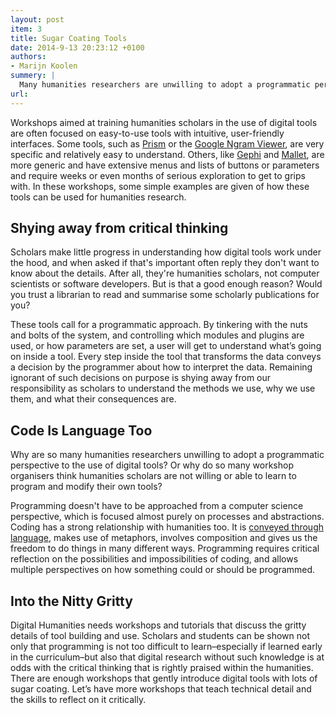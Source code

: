 ```yaml
---
layout: post
item: 3
title: Sugar Coating Tools
date: 2014-9-13 20:23:12 +0100
authors: 
- Marijn Koolen
summery: |
  Many humanities researchers are unwilling to adopt a programmatic perspective to the use of digital tools. We shy away from our responsibility to understand our methods.
url: 
---
```

Workshops aimed at training humanities scholars in the use of digital tools are often focused on easy-to-use tools with intuitive, user-friendly interfaces. Some tools, such as [Prism](http://prism.scholarslab.org/) or the [Google Ngram Viewer](https://books.google.com/ngrams/), are very specific and relatively easy to understand. Others, like [Gephi](https://gephi.github.io/) and [Mallet](http://mallet.cs.umass.edu/index.php), are more generic and have extensive menus and lists of buttons or parameters and require weeks or even months of serious exploration to get to grips with. In these workshops, some simple examples are given of how these tools can be used for humanities research.

## Shying away from critical thinking
Scholars make little progress in understanding how digital tools work under the hood, and when asked if that's important often reply they don't want to know about the details. After all, they're humanities scholars, not computer scientists or software developers. But is that a good enough reason? Would you trust a librarian to read and summarise some scholarly publications for you? 

These tools call for a programmatic approach. By tinkering with the nuts and bolts of the system, and controlling which modules and plugins are used, or how parameters are set, a user will get to understand what’s going on inside a tool. Every step inside the tool that transforms the data conveys a decision by the programmer about how to interpret the data. Remaining ignorant of such decisions on purpose is shying away from our responsibility as scholars to understand the methods we use, why we use them, and what their consequences are.
  
## Code Is Language Too 

Why are so many humanities researchers unwilling to adopt a programmatic perspective to the use of digital tools? Or why do so many workshop organisers think humanities scholars are not willing or able to learn to program and modify their own tools?

Programming doesn't have to be approached from a computer science perspective, which is focused almost purely on processes and abstractions. Coding has a strong relationship with humanities too. It is [conveyed through language](http://codingthehumanities.com/essays/blurred-lines), makes use of metaphors, involves composition and gives us the freedom to do things in many different ways. Programming requires critical reflection on the possibilities and impossibilities of coding, and allows multiple perspectives on how something could or should be programmed.

## Into the Nitty Gritty
Digital Humanities needs workshops and tutorials that discuss the gritty details of tool building and use. Scholars and students can be shown not only that programming is not too difficult to learn–especially if learned early in the curriculum–but also that digital research without such knowledge is at odds with the critical thinking that is rightly praised within the humanities. There are enough workshops that gently introduce digital tools with lots of sugar coating. Let’s have more workshops that teach technical detail and the skills to reflect on it critically.